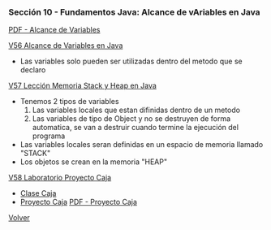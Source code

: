 ### Sección 10 - Fundamentos Java: Alcance de vAriables en Java
[PDF - Alcance de Variables](apuntes/09-03-AlcanceVariables-CFJ.pdf)

[V56 Alcance de Variables en Java](V54_Constructores_en_Java/src/operaciones)
- Las variables solo pueden ser utilizadas dentro del metodo que se declaro

[V57 Lección Memoria Stack y Heap en Java](V57_Leccion_Memoria_Stack_y_Heap_en_Java/src/operaciones/PruebaAritmetica.java)
- Tenemos 2 tipos de variables
    1. Las variables locales que estan difinidas dentro de un metodo
    2. Las variables de tipo de Object y no se destruyen de forma automatica,
        se van a destruir cuando termine la ejecución del programa
- Las variables locales seran definidas en un espacio de memoria llamado "STACK"
- Los objetos se crean en la memoria "HEAP"

[V58 Laboratorio Proyecto Caja](V58_Laboratorio_Proyecto_Caja/src/proyecto)
- [Clase Caja](V58_Laboratorio_Proyecto_Caja/src/proyecto/Caja.java)
- [Proyecto Caja](V58_Laboratorio_Proyecto_Caja/src/proyecto/ProyectoCaja.java)
[PDF - Proyecto Caja](apuntes/09-05-LaboratorioCaja-CFJ.pdf)

[Volver](../)